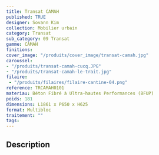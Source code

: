 ```yaml
---
title: Transat CAMAH 
published: TRUE
designer: Sovann Kim
collection: Mobilier urbain
category: Transat
sub_category: 09 Transat
gamme: CAMAH 
finitions: 
cover_image: "/produits/cover_image/transat-camah.jpg"
caroussel: 
- "/produits/transat-camah-cucq.JPG"
- "/produits/transat-camah-le-trait.jpg"
filaire: 
 - "/produits/filaires/filaire-cantine-04.png"
reference: TRCAMAH0101
materiau: Béton Fibré à Ultra-hautes Performances (BFUP)
poids: 181
dimensions: L1861 x P650 x H625 
format: Multibloc
traitement: ""
tags: 
---
```


## Description
